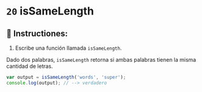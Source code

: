 # `20` isSameLength

## 📝 Instructiones:

1. Escribe una función llamada `isSameLength`.

Dado dos palabras, `isSameLength` retorna si ambas palabras tienen la misma cantidad de letras.

```Javascript
var output = isSameLength('words', 'super');
console.log(output); // --> verdadero
```